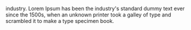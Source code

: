 
industry. Lorem Ipsum has been the industry's standard dummy text
ever since the 1500s, when an unknown printer took a galley of
type and scrambled it to make a type specimen book. 
